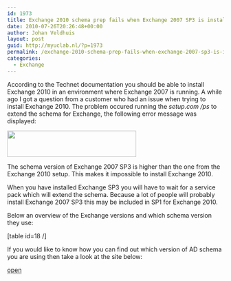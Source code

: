 ```yaml
---
id: 1973
title: Exchange 2010 schema prep fails when Exchange 2007 SP3 is installed
date: 2010-07-26T20:26:48+00:00
author: Johan Veldhuis
layout: post
guid: http://myuclab.nl/?p=1973
permalink: /exchange-2010-schema-prep-fails-when-exchange-2007-sp3-is-installed/
categories:
  - Exchange
---
```

According to the Technet documentation you should be able to install Exchange 2010 in an environment where Exchange 2007 is running. A while ago I got a question from a customer who had an issue when trying to install Exchange 2010. The problem occured running the _setup.com /ps_ to extend the schema for Exchange, the following error message was displayed:

[<img title="Exchange 2010 schema upgrade" src="https://i2.wp.com/myuclab.nl/wp-content/uploads/2010/07/ad-prep-300x61.png?resize=300%2C61" alt="" width="300" height="61" data-recalc-dims="1" />](https://i0.wp.com/myuclab.nl/wp-content/uploads/2010/07/ad-prep.png)

The schema version of Exchange 2007 SP3 is higher than the one from the Exchange 2010 setup. This makes it impossible to install Exchange 2010.

When you have installed Exchange SP3 you will have to wait for a service pack which will extend the schema. Because a lot of people will probably install Exchange 2007 SP3 this may be included in SP1 for Exchange 2010.

Below an overview of the Exchange versions and which schema version they use:

[table id=18 /]

If you would like to know how you can find out which version of AD schema you are using then take a look at the site below:

<a href="http://support.microsoft.com/kb/556086" target="_blank">open</a>